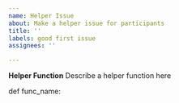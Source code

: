 ```yaml
---
name: Helper Issue
about: Make a helper issue for participants
title: ''
labels: good first issue
assignees: ''

---
```


**Helper Function**
Describe a helper function here

def func_name:
